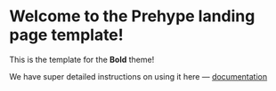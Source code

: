 # Welcome to the Prehype landing page template!

This is the template for the **Bold** theme!

We have super detailed instructions on using it here — [documentation](https://github.com/prehype/ph-templates-docs)
